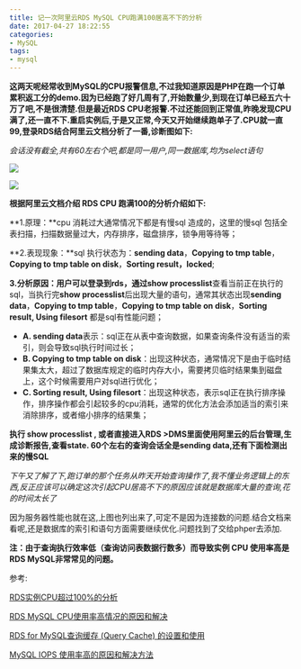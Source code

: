 ```yaml
---
title: 记一次阿里云RDS MySQL CPU跑满100居高不下的分析
date: 2017-04-27 18:22:55
categories:
- MySQL
tags:
- mysql
---
```

<!-- more -->
**这两天呢经常收到MySQL的CPU报警信息,不过我知道原因是PHP在跑一个订单累积返工分的demo.因为已经跑了好几周有了,开始数量少,到现在订单已经五六十万了吧,不是很清楚.但是最近RDS CPU老报警.不过还能回到正常值,昨晚发现CPU满了,还一直不下.重启实例后,于是又正常,今天又开始继续跑单子了.CPU就一直99,登录RDS结合阿里云文档分析了一番,诊断图如下:**

*会话没有截全,共有60左右个吧,都是同一用户,同一数据库,均为select语句*

![](http://ooz08pfj3.bkt.clouddn.com/QQ20170425140714.png)

![](http://ooz08pfj3.bkt.clouddn.com/QQ20170427102405.png)

**根据阿里云文档介绍 RDS CPU 跑满100的分析介绍如下:**

**1.原理：**cpu 消耗过大通常情况下都是有慢sql 造成的，这里的慢sql 包括全表扫描，扫描数据量过大，内存排序，磁盘排序，锁争用等待等；

**2.表现现象：**sql 执行状态为：**sending data**，**Copying to tmp table**，**Copying to tmp table on disk**，**Sorting result，locked**;

**3.分析原因：**用户可以登录到rds，通过**show processlist**查看当前正在执行的sql，当执行完**show processlist**后出现大量的语句，通常其状态出现**sending data**，**Copying to tmp table**，**Copying to tmp table on disk**，**Sorting result, Using filesort** 都是sql有性能问题；

- **A.  sending data**表示：sql正在从表中查询数据，如果查询条件没有适当的索引，则会导致sql执行时间过长；
- **B. Copying to tmp table on disk**：出现这种状态，通常情况下是由于临时结果集太大，超过了数据库规定的临时内存大小，需要拷贝临时结果集到磁盘上，这个时候需要用户对sql进行优化；
- **C. Sorting result, Using filesort**：出现这种状态，表示sql正在执行排序操作，排序操作都会引起较多的cpu消耗，通常的优化方法会添加适当的索引来消除排序，或者缩小排序的结果集；

**执行 show processlist , 或者直接进入RDS >DMS里面使用阿里云的后台管理,生成诊断报告,查看state. 60个左右的查询会话全是sending data,还有下面检测出来的慢SQL**

*下午又了解了下,跑订单的那个任务从昨天开始查询操作了,我不懂业务逻辑上的东西,反正应该可以确定这次引起CPU居高不下的原因应该就是数据库大量的查询,花的时间太长了*

因为服务器性能也就在这,上图也列出来了,可定不是因为连接数的问题.结合文档来看呢,还是数据库的索引和语句方面需要继续优化.问题找到了交给phper去添加.

**注：由于查询执行效率低（查询访问表数据行数多）而导致实例 CPU 使用率高是RDS MySQL非常常见的问题。** 

参考:

[RDS实例CPU超过100%的分析](https://help.aliyun.com/knowledge_detail/41684.html?spm=5176.7841698.2.11.mxnkJC)

[RDS MySQL CPU使用率高情况的原因和解决](https://help.aliyun.com/knowledge_detail/41715.html)

[RDS for MySQL查询缓存 (Query Cache) 的设置和使用](https://help.aliyun.com/knowledge_detail/41717.html)

[MySQL IOPS 使用率高的原因和解决方法](https://help.aliyun.com/document_detail/51807.html?spm=5176.7841860.6.829.tP92pw)
